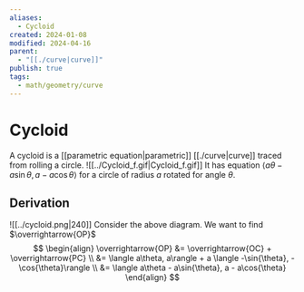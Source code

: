 ```yaml
---
aliases:
  - Cycloid
created: 2024-01-08
modified: 2024-04-16
parent:
  - "[[./curve|curve]]"
publish: true
tags:
  - math/geometry/curve
---
```


# Cycloid
A cycloid is a [[parametric equation|parametric]] [[./curve|curve]] traced from rolling a circle.
![[../Cycloid_f.gif|Cycloid_f.gif]]
It has equation $\langle a\theta - a\sin{\theta}, a - a\cos{\theta} \rangle$ for a circle of radius $a$ rotated for angle $\theta$.

## Derivation
![[../cycloid.png|240]]
Consider the above diagram. We want to find $\overrightarrow{OP}$
$$
\begin{align}
\overrightarrow{OP} &= \overrightarrow{OC} + \overrightarrow{PC} \\
&= \langle a\theta, a\rangle + a \langle -\sin{\theta}, -\cos{\theta}\rangle \\
&= \langle a\theta - a\sin{\theta}, a - a\cos{\theta}
\end{align}
$$